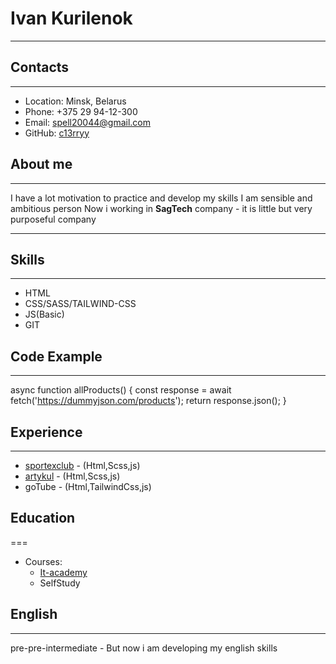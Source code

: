 # Ivan Kurilenok
***********
## Contacts

***********
* Location: Minsk, Belarus
* Phone: +375 29 94-12-300
* Email: spell20044@gmail.com
* GitHub: [c13rryy](https://github.com/c13rryy)

## About me

***********
I have a lot motivation to practice and develop my skills 
I am sensible and ambitious person
Now i working in __SagTech__ company - it is  little but very purposeful company

***********

## Skills

***********

* HTML
* CSS/SASS/TAILWIND-CSS
* JS(Basic)
* GIT

## Code Example

***********

 async function allProducts() {
    const response = await fetch('https://dummyjson.com/products');
    return response.json();
}


## Experience

***********

* [sportexclub](https://partners.sportexclub.com/) - (Html,Scss,js)
* [artykul](https://artykul.by/) - (Html,Scss,js)
* goTube - (Html,TailwindCss,js)


## Education

===

* Courses: 
     + [It-academy](https://www.it-academy.by/)
     + SelfStudy

## English 

***********

pre-pre-intermediate - But now i am developing my english skills 
